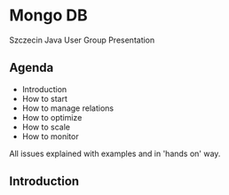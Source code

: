 # Mongo DB
Szczecin Java User Group Presentation

## Agenda
* Introduction
* How to start
* How to manage relations
* How to optimize
* How to scale
* How to monitor

All issues explained with examples and in 'hands on' way.

## Introduction